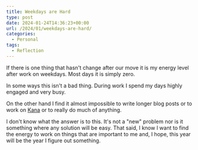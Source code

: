 ```yaml
---
title: Weekdays are Hard
type: post
date: 2024-01-24T14:36:23+00:00
url: /2024/01/weekdays-are-hard/
categories:
  - Personal
tags:
  - Reflection
---
```


If there is one thing that hasn't change after our move it is my energy level after work on weekdays. Most days it is simply zero.

In some ways this isn't a bad thing. During work I spend my days highly engaged and very busy.

On the other hand I find it almost impossible to write longer blog posts or to work on [Kana][1] or to really do much of anything.

I don't know what the answer is to this. It's not a "new" problem nor is it something where any solution will be easy. That said, I know I want to find the energy to work on things that are important to me and, I hope, this year will be the year I figure out something.

 [1]: https://github.com/ChrisWiegman/kana/